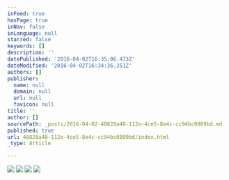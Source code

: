 ```yaml
---
inFeed: true
hasPage: true
inNav: false
inLanguage: null
starred: false
keywords: []
description: ''
datePublished: '2016-04-02T16:35:06.473Z'
dateModified: '2016-04-02T16:34:36.351Z'
authors: []
publisher:
  name: null
  domain: null
  url: null
  favicon: null
title: ''
author: []
sourcePath: _posts/2016-04-02-48828a48-112e-4ce5-8e4c-cc94bc0809bd.md
published: true
url: 48828a48-112e-4ce5-8e4c-cc94bc0809bd/index.html
_type: Article

---
```

![](https://the-grid-user-content.s3-us-west-2.amazonaws.com/d2e6887d-5f41-4100-817b-3517dfee64f1.jpg)
![](https://the-grid-user-content.s3-us-west-2.amazonaws.com/7bb4c7b0-5845-4c32-95d0-0ab09b3c3649.jpg)
![](https://the-grid-user-content.s3-us-west-2.amazonaws.com/ab68a42d-2b1e-46f7-b61e-9ab212940de1.jpg)
![](https://the-grid-user-content.s3-us-west-2.amazonaws.com/97b5e034-c2d9-4a62-8c2f-c3583587f6e0.jpg)